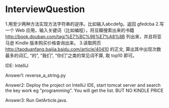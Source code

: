 # InterviewQuestion

1.用至少两种方法实现方法字符串的逆序。比如输入abcdefg，返回 gfedcba
2.写一个 Web 应用，输入关键词（比如编程），将豆瓣搜索出来的书籍 http://book.douban.com/tag/%E7%BC%96%E7%A8%8B 列出来，并且将亚马逊 Kindle 版本购买价格查询出来。
3.读取网页 http://taoduanfang.baijia.baidu.com/article/40410 的正文, 算出其中出现次数最多的词汇, “的”, “我们”, “你们”之类的常见词不算, 取 top10 即可。


IDE: IntelliJ 

Answer1: reverse_a_string.py

Answer2: Deploy the project on IntelliJ IDE, start tomcat server and search the key work eg "programming". You will get the list.
BUT NO KINDLE PRICE

Answer3: Run GetArticle.java.

